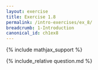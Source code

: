 ```yaml
---
layout: exercise
title: Exercise 1.8
permalink: /intro-exercises/ex_8/
breadcrumb: 1-Introduction
canonical_id: ch1ex8
---
```


{% include mathjax_support %}
<div id="hiddden">{% include_relative question.md %}</div>